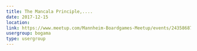 ```yaml
---
title: The Mancala Principle,....
date: 2017-12-15
location: 
link: https://www.meetup.com/Mannheim-Boardgames-Meetup/events/243586875/
usergroup: bogama
type: usergroup
---
```

